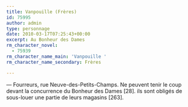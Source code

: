 ```yaml
---
title: Vanpouille (Frères)
id: 75995
author: admin
type: personnage
date: 2010-03-17T07:25:43+00:00
excerpt: Au Bonheur des Dames
rm_character_novel:
  - 75939
rm_character_name_main: 'Vanpouille '
rm_character_name_secondary: Frères

---
```

— Fourreurs, rue Neuve-des-Petits-Champs. Ne peuvent tenir le coup devant la concurrence du Bonheur des Dames [28]. ils sont obligés de sous-louer une partie de leurs magasins [263]. 